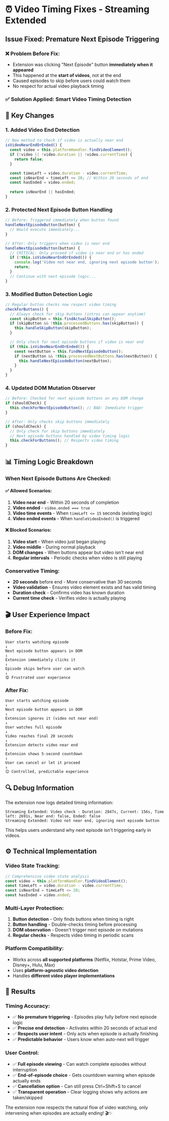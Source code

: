 # ⏰ Video Timing Fixes - Streaming Extended

## Issue Fixed: Premature Next Episode Triggering

### ❌ **Problem Before Fix:**
- Extension was clicking "Next Episode" button **immediately when it appeared**
- This happened at the **start of videos**, not at the end
- Caused episodes to skip before users could watch them
- No respect for actual video playback timing

### ✅ **Solution Applied: Smart Video Timing Detection**

## 🎯 **Key Changes**

### 1. **Added Video End Detection**
```javascript
// New method to check if video is actually near end
isVideoNearEndOrEnded() {
  const video = this.platformHandler.findVideoElement();
  if (!video || !video.duration || !video.currentTime) {
    return false;
  }

  const timeLeft = video.duration - video.currentTime;
  const isNearEnd = timeLeft <= 20; // Within 20 seconds of end
  const hasEnded = video.ended;
  
  return isNearEnd || hasEnded;
}
```

### 2. **Protected Next Episode Button Handling**
```javascript
// Before: Triggered immediately when button found
handleNextEpisodeButton(button) {
  // Would execute immediately...
}

// After: Only triggers when video is near end
handleNextEpisodeButton(button) {
  // CRITICAL: Only proceed if video is near end or has ended
  if (!this.isVideoNearEndOrEnded()) {
    console.log('Video not near end, ignoring next episode button');
    return;
  }
  // Continue with next episode logic...
}
```

### 3. **Modified Button Detection Logic**
```javascript
// Regular button checks now respect video timing
checkForButtons() {
  // Always check for skip buttons (intros can appear anytime)
  const skipButton = this.findActualSkipButton();
  if (skipButton && !this.processedButtons.has(skipButton)) {
    this.handleSkipButton(skipButton);
  }

  // Only check for next episode buttons if video is near end
  if (this.isVideoNearEndOrEnded()) {
    const nextButton = this.findNextEpisodeButton();
    if (nextButton && !this.processedNextButtons.has(nextButton)) {
      this.handleNextEpisodeButton(nextButton);
    }
  }
}
```

### 4. **Updated DOM Mutation Observer**
```javascript
// Before: Checked for next episode buttons on any DOM change
if (shouldCheck) {
  this.checkForNextEpisodeButton(); // BAD: Immediate trigger
}

// After: Only checks skip buttons immediately
if (shouldCheck) {
  // Only check for skip buttons immediately
  // Next episode buttons handled by video timing logic
  this.checkForButtons(); // Respects video timing
}
```

## 📊 **Timing Logic Breakdown**

### **When Next Episode Buttons Are Checked:**

#### ✅ **Allowed Scenarios:**
1. **Video near end** - Within 20 seconds of completion
2. **Video ended** - `video.ended === true`
3. **Video time events** - When `timeLeft <= 15` seconds (existing logic)
4. **Video ended events** - When `handleVideoEnded()` is triggered

#### ❌ **Blocked Scenarios:**
1. **Video start** - When video just began playing
2. **Video middle** - During normal playback
3. **DOM changes** - When buttons appear but video isn't near end
4. **Regular intervals** - Periodic checks when video is still playing

### **Conservative Timing:**
- **20 seconds** before end - More conservative than 30 seconds
- **Video validation** - Ensures video element exists and has valid timing
- **Duration check** - Confirms video has known duration
- **Current time check** - Verifies video is actually playing

## 🎬 **User Experience Impact**

### **Before Fix:**
```
User starts watching episode
↓
Next episode button appears in DOM
↓
Extension immediately clicks it
↓
Episode skips before user can watch
↓
😡 Frustrated user experience
```

### **After Fix:**
```
User starts watching episode
↓
Next episode button appears in DOM
↓
Extension ignores it (video not near end)
↓
User watches full episode
↓
Video reaches final 20 seconds
↓
Extension detects video near end
↓
Extension shows 5-second countdown
↓
User can cancel or let it proceed
↓
😊 Controlled, predictable experience
```

## 🔍 **Debug Information**

The extension now logs detailed timing information:
```
Streaming Extended: Video check - Duration: 2847s, Current: 156s, Time left: 2691s, Near end: false, Ended: false
Streaming Extended: Video not near end, ignoring next episode button
```

This helps users understand why next episode isn't triggering early in videos.

## ⚙️ **Technical Implementation**

### **Video State Tracking:**
```javascript
// Comprehensive video state analysis
const video = this.platformHandler.findVideoElement();
const timeLeft = video.duration - video.currentTime;
const isNearEnd = timeLeft <= 20;
const hasEnded = video.ended;
```

### **Multi-Layer Protection:**
1. **Button detection** - Only finds buttons when timing is right
2. **Button handling** - Double-checks timing before processing
3. **DOM observation** - Doesn't trigger next episode on mutations
4. **Regular checks** - Respects video timing in periodic scans

### **Platform Compatibility:**
- Works across **all supported platforms** (Netflix, Hotstar, Prime Video, Disney+, Hulu, Max)
- Uses **platform-agnostic video detection**
- Handles **different video player implementations**

## 🎯 **Results**

### **Timing Accuracy:**
- ✅ **No premature triggering** - Episodes play fully before next episode logic
- ✅ **Precise end detection** - Activates within 20 seconds of actual end
- ✅ **Respects user intent** - Only acts when episode is actually finishing
- ✅ **Predictable behavior** - Users know when auto-next will trigger

### **User Control:**
- ✅ **Full episode viewing** - Can watch complete episodes without interruption
- ✅ **End-of-episode choice** - Gets countdown warning when episode actually ends
- ✅ **Cancellation option** - Can still press Ctrl+Shift+S to cancel
- ✅ **Transparent operation** - Clear logging shows why actions are taken/skipped

The extension now respects the natural flow of video watching, only intervening when episodes are actually ending! 🎬✨